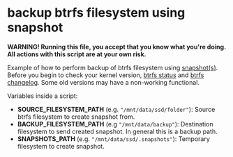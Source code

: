# backup btrfs filesystem using snapshot

**WARNING! Running this file, you accept that you know what you're doing. All actions with this script are at your own
risk.**

Example of how to perform backup of btrfs filesystem using
[snapshot(s)](https://archive.kernel.org/oldwiki/btrfs.wiki.kernel.org/index.php/Incremental_Backup.html).
Before you begin to check your kernel version,
[btrfs status](https://archive.kernel.org/oldwiki/btrfs.wiki.kernel.org/index.php/Status.html) and
[btrfs changelog](https://archive.kernel.org/oldwiki/btrfs.wiki.kernel.org/index.php/Changelog.html).
Some old versions may have a non-working functional.

Variables inside a script:

- **SOURCE_FILESYSTEM_PATH** (e.g. `"/mnt/data/ssd/folder"`): Source btrfs filesystem to create snapshot from.
- **BACKUP_FILESYSTEM_PATH** (e.g `"/mnt/data/backup"`): Destination filesystem to send created snapshot. In general
this is a backup path.
- **SNAPSHOTS_PATH** (e.g. `"/mnt/data/ssd/.snapshots"`): Temporary filesystem to create snapshot.
